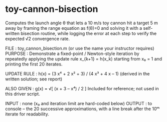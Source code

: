 # toy-cannon-bisection
Computes the launch angle θ that lets a 10 m/s toy cannon hit a target 5 m away by framing the range equation as f(θ)=0 and solving it with a self-written bisection routine, while logging the error at each step to verify the expected √2 convergence rate.

 FILE        :  toy_cannon_bisection.m   (or use the name your instructor requires)
 PURPOSE     :  Demonstrate a fixed-point / Newton-style iteration by
                repeatedly applying the update rule
                      x_{k+1} = h(x_k)
                starting from x₀ = 1 and printing the first 20 iterates.

 UPDATE RULE :  h(x) = (3 x⁴ + 2 x² + 3) / (4 x³ + 4 x – 1)
                (derived in the written solution; see report)

 ALSO GIVEN  :  g(x) = √[ (x + 3 – x⁴) / 2 ]
                Included for reference; not used in this driver script.

 INPUT  :  none (x₀ and iteration limit are hard-coded below)
 OUTPUT :  to console – the 20 successive approximations, with a line
           break after the 10ᵗʰ iterate for readability.

